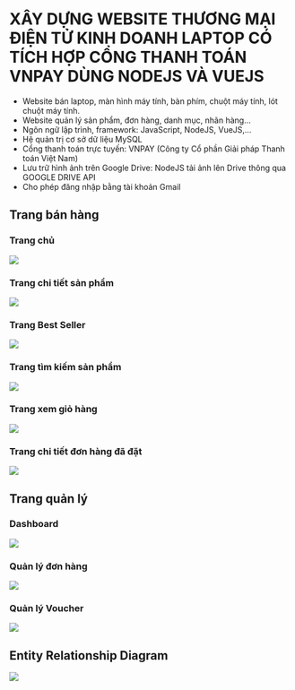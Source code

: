 # XÂY DỰNG WEBSITE THƯƠNG MẠI ĐIỆN TỬ KINH DOANH LAPTOP CÓ TÍCH HỢP CỔNG THANH TOÁN VNPAY DÙNG NODEJS VÀ VUEJS
- Website bán laptop, màn hình máy tính, bàn phím, chuột máy tính, lót chuột máy tính.
- Website quản lý sản phẩm, đơn hàng, danh mục, nhãn hàng...
- Ngôn ngữ lập trình, framework: JavaScript, NodeJS, VueJS,… 
- Hệ quản trị cơ sở dữ liệu MySQL
- Cổng thanh toán trực tuyến: VNPAY (Công ty Cổ phần Giải pháp Thanh toán Việt Nam)
- Lưu trữ hình ảnh trên Google Drive: NodeJS tải ảnh lên Drive thông qua GOOGLE DRIVE API
- Cho phép đăng nhập bằng tài khoản Gmail

## Trang bán hàng

### Trang chủ
![](./images/Trang%20chủ.png)

### Trang chi tiết sản phẩm
![](./images/Chi%20tiết%20sản%20phẩm.png)

### Trang Best Seller
![](./images/Best%20seller%20theo%20danh%20mục.png)

### Trang tìm kiếm sản phẩm
![](./images/Chức%20năng%20tìm%20kiếm.png)

### Trang xem giỏ hàng
![](./images/Giỏ%20hàng.png)

### Trang chi tiết đơn hàng đã đặt
![](./images/Chi%20tiết%20đơn%20hàng%20đã%20đặt.png)

## Trang quản lý

### Dashboard
![](./images/dashboard.png)

### Quản lý đơn hàng
![](./images/Quan%20ly%20don%20hang.png)

### Quản lý Voucher
![](./images/Quan%20ly%20Voucher.png)

## Entity Relationship Diagram
![](erd.png)
